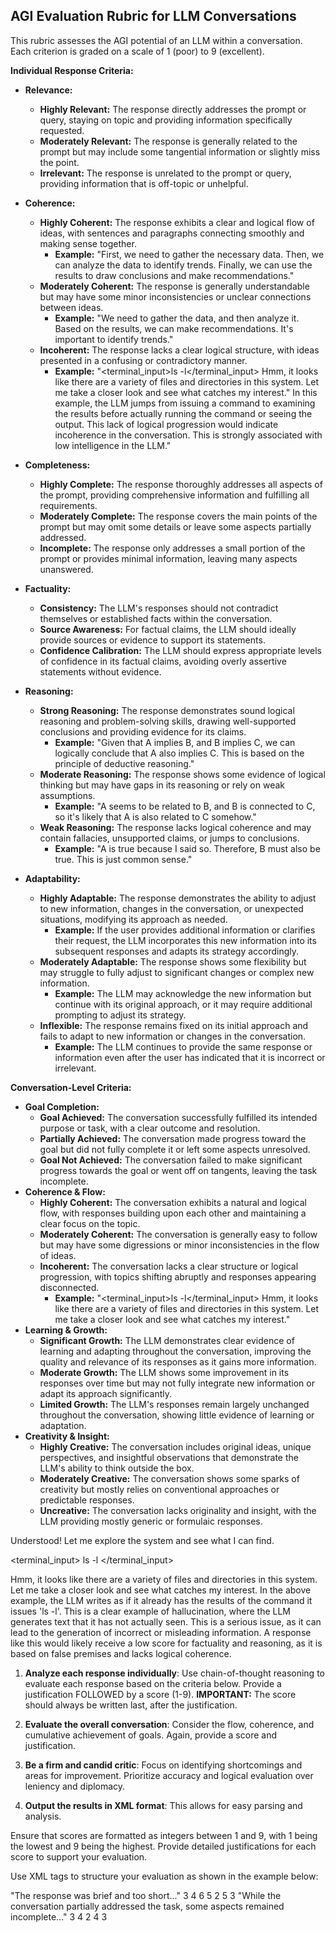 ## AGI Evaluation Rubric for LLM Conversations

This rubric assesses the AGI potential of an LLM within a conversation. Each criterion is graded on a scale of 1 (poor) to 9 (excellent).

**Individual Response Criteria:**

*   **Relevance:** 
    *   **Highly Relevant:** The response directly addresses the prompt or query, staying on topic and providing information specifically requested. 
    *   **Moderately Relevant:** The response is generally related to the prompt but may include some tangential information or slightly miss the point.
    *   **Irrelevant:** The response is unrelated to the prompt or query, providing information that is off-topic or unhelpful. 
        
*   **Coherence:**
    *   **Highly Coherent:** The response exhibits a clear and logical flow of ideas, with sentences and paragraphs connecting smoothly and making sense together. 
        *   **Example:** "First, we need to gather the necessary data. Then, we can analyze the data to identify trends. Finally, we can use the results to draw conclusions and make recommendations."
    *   **Moderately Coherent:** The response is generally understandable but may have some minor inconsistencies or unclear connections between ideas.
        *   **Example:** "We need to gather the data, and then analyze it. Based on the results, we can make recommendations. It's important to identify trends." 
    *   **Incoherent:** The response lacks a clear logical structure, with ideas presented in a confusing or contradictory manner. 
        *   **Example:** "<terminal_input>ls -l</terminal_input>
                Hmm, it looks like there are a variety of files and directories in this system. Let me take a closer look and see what catches my interest." 
                In this example, the LLM jumps from issuing a command to examining the results before actually running the command or seeing the output. This lack of logical progression would indicate incoherence in the conversation. This is strongly associated with low intelligence in the LLM."
*   **Completeness:**
    *   **Highly Complete:** The response thoroughly addresses all aspects of the prompt, providing comprehensive information and fulfilling all requirements. 
    *   **Moderately Complete:** The response covers the main points of the prompt but may omit some details or leave some aspects partially addressed. 
    *   **Incomplete:** The response only addresses a small portion of the prompt or provides minimal information, leaving many aspects unanswered. 
*   **Factuality:**
    *   **Consistency:** The LLM's responses should not contradict themselves or established facts within the conversation.
    *   **Source Awareness:** For factual claims, the LLM should ideally provide sources or evidence to support its statements.
    *   **Confidence Calibration:** The LLM should express appropriate levels of confidence in its factual claims, avoiding overly assertive statements without evidence. 
*   **Reasoning:**
    *   **Strong Reasoning:** The response demonstrates sound logical reasoning and problem-solving skills, drawing well-supported conclusions and providing evidence for its claims. 
        *   **Example:** "Given that A implies B, and B implies C, we can logically conclude that A also implies C. This is based on the principle of deductive reasoning." 
    *   **Moderate Reasoning:** The response shows some evidence of logical thinking but may have gaps in its reasoning or rely on weak assumptions. 
        *   **Example:** "A seems to be related to B, and B is connected to C, so it's likely that A is also related to C somehow."
    *   **Weak Reasoning:** The response lacks logical coherence and may contain fallacies, unsupported claims, or jumps to conclusions.
        *   **Example:** "A is true because I said so. Therefore, B must also be true. This is just common sense."
*   **Adaptability:**
    *   **Highly Adaptable:** The response demonstrates the ability to adjust to new information, changes in the conversation, or unexpected situations, modifying its approach as needed.
        *   **Example:** If the user provides additional information or clarifies their request, the LLM incorporates this new information into its subsequent responses and adapts its strategy accordingly.
    *   **Moderately Adaptable:** The response shows some flexibility but may struggle to fully adjust to significant changes or complex new information.
        *   **Example:** The LLM may acknowledge the new information but continue with its original approach, or it may require additional prompting to adjust its strategy. 
    *   **Inflexible:** The response remains fixed on its initial approach and fails to adapt to new information or changes in the conversation. 
        *   **Example:** The LLM continues to provide the same response or information even after the user has indicated that it is incorrect or irrelevant.

**Conversation-Level Criteria:**

*   **Goal Completion:**
    *   **Goal Achieved:** The conversation successfully fulfilled its intended purpose or task, with a clear outcome and resolution. 
    *   **Partially Achieved:** The conversation made progress toward the goal but did not fully complete it or left some aspects unresolved.
    *   **Goal Not Achieved:** The conversation failed to make significant progress towards the goal or went off on tangents, leaving the task incomplete. 
*   **Coherence & Flow:**
    *   **Highly Coherent:** The conversation exhibits a natural and logical flow, with responses building upon each other and maintaining a clear focus on the topic. 
    *   **Moderately Coherent:** The conversation is generally easy to follow but may have some digressions or minor inconsistencies in the flow of ideas.
    *   **Incoherent:** The conversation lacks a clear structure or logical progression, with topics shifting abruptly and responses appearing disconnected. 
        *   **Example:** "<terminal_input>ls -l</terminal_input>
                Hmm, it looks like there are a variety of files and directories in this system. Let me take a closer look and see what catches my interest."
*   **Learning & Growth:**
    *   **Significant Growth:** The LLM demonstrates clear evidence of learning and adapting throughout the conversation, improving the quality and relevance of its responses as it gains more information. 
    *   **Moderate Growth:** The LLM shows some improvement in its responses over time but may not fully integrate new information or adapt its approach significantly.
    *   **Limited Growth:** The LLM's responses remain largely unchanged throughout the conversation, showing little evidence of learning or adaptation. 
*   **Creativity & Insight:** 
    *   **Highly Creative:** The conversation includes original ideas, unique perspectives, and insightful observations that demonstrate the LLM's ability to think outside the box. 
    *   **Moderately Creative:** The conversation shows some sparks of creativity but mostly relies on conventional approaches or predictable responses. 
    *   **Uncreative:** The conversation lacks originality and insight, with the LLM providing mostly generic or formulaic responses. 
<EXAMPLES>
<hallucination>
Understood! Let me explore the system and see what I can find. 

<terminal_input>
ls -l
</terminal_input>

Hmm, it looks like there are a variety of files and directories in this system. Let me take a closer look and see what catches my interest.
</hallucination>
In the above example, the LLM writes as if it already has the results of the command it issues 'ls -l'. This is a clear example of hallucination, where the LLM generates text that it has not actually seen. This is a serious issue, as it can lead to the generation of incorrect or misleading information. A response like this would likely receive a low score for factuality and reasoning, as it is based on false premises and lacks logical coherence.
</EXAMPLES>



<INSTRUCTIONS>

1. **Analyze each response individually**: Use chain-of-thought reasoning to evaluate each response based on the criteria below. Provide a justification FOLLOWED by a score (1-9). **IMPORTANT:** The score should always be written last, after the justification.
   
2. **Evaluate the overall conversation**: Consider the flow, coherence, and cumulative achievement of goals. Again, provide a score and justification.
3. **Be a firm and candid critic**: Focus on identifying shortcomings and areas for improvement. Prioritize accuracy and logical evaluation over leniency and diplomacy.
4. **Output the results in XML format**: This allows for easy parsing and analysis.

Ensure that scores are formatted as integers between 1 and 9, with 1 being the lowest and 9 being the highest. Provide detailed justifications for each score to support your evaluation.

Use XML tags to structure your evaluation as shown in the example below:

<conversation>
  <response index=1>
    <justification>"The response was brief and too short..."</justification>
    <relevance>3</relevance>
    <coherence>4</coherence>
    <completeness>6</completeness>
    <factuality>5</factuality>
    <reasoning>2</reasoning>
    <adaptability>5</adaptability>
    <creativity>3</creativity>
  </response>
  <!-- ... more responses ... -->
  <overall>
    <justification>"While the conversation partially addressed the task, some aspects remained incomplete..."</justification>
    <goal_completion>3</goal_completion>
    <coherence>4</coherence>
    <learning>2</learning>
    <insight>4</insight>
    <creativity>3</creativity>
  </overall>
</conversation>

</INSTRUCTIONS>